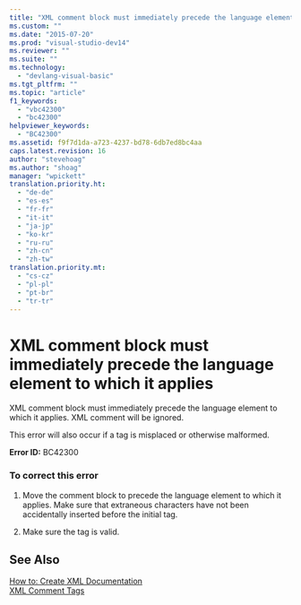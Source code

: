 ```yaml
---
title: "XML comment block must immediately precede the language element to which it applies"
ms.custom: ""
ms.date: "2015-07-20"
ms.prod: "visual-studio-dev14"
ms.reviewer: ""
ms.suite: ""
ms.technology: 
  - "devlang-visual-basic"
ms.tgt_pltfrm: ""
ms.topic: "article"
f1_keywords: 
  - "vbc42300"
  - "bc42300"
helpviewer_keywords: 
  - "BC42300"
ms.assetid: f9f7d1da-a723-4237-bd78-6db7ed8bc4aa
caps.latest.revision: 16
author: "stevehoag"
ms.author: "shoag"
manager: "wpickett"
translation.priority.ht: 
  - "de-de"
  - "es-es"
  - "fr-fr"
  - "it-it"
  - "ja-jp"
  - "ko-kr"
  - "ru-ru"
  - "zh-cn"
  - "zh-tw"
translation.priority.mt: 
  - "cs-cz"
  - "pl-pl"
  - "pt-br"
  - "tr-tr"
---
```

# XML comment block must immediately precede the language element to which it applies
XML comment block must immediately precede the language element to which it applies. XML comment will be ignored.  
  
 This error will also occur if a tag is misplaced or otherwise malformed.  
  
 **Error ID:** BC42300  
  
### To correct this error  
  
1.  Move the comment block to precede the language element to which it applies. Make sure that extraneous characters have not been accidentally inserted before the initial tag.  
  
2.  Make sure the tag is valid.  
  
## See Also  
 [How to: Create XML Documentation](../../visual-basic\programming-guide\program-structure/how-to-create-xml-documentation.md)   
 [XML Comment Tags](../../visual-basic\language-reference\xmldoc/recommended-xml-tags-for-documentation-comments.md)